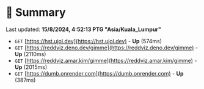 # 📖 Summary
Last updated: **15/8/2024, 4:52:13 PTG "Asia/Kuala_Lumpur"**

- `GET` [https://hst.ujol.dev](https://hst.ujol.dev) - **Up** (574ms)
- `GET` [https://reddviz.deno.dev/gimme](https://reddviz.deno.dev/gimme) - **Up** (2110ms)
- `GET` [https://reddviz.amar.kim/gimme](https://reddviz.amar.kim/gimme) - **Up** (2015ms)
- `GET` [https://dumb.onrender.com](https://dumb.onrender.com) - **Up** (387ms)
